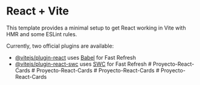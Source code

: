 # React + Vite

This template provides a minimal setup to get React working in Vite with HMR and some ESLint rules.

Currently, two official plugins are available:

- [@vitejs/plugin-react](https://github.com/vitejs/vite-plugin-react/blob/main/packages/plugin-react/README.md) uses [Babel](https://babeljs.io/) for Fast Refresh
- [@vitejs/plugin-react-swc](https://github.com/vitejs/vite-plugin-react-swc) uses [SWC](https://swc.rs/) for Fast Refresh
#   P r o y e c t o - R e a c t - C a r d s  
 #   P r o y e c t o - R e a c t - C a r d s  
 #   P r o y e c t o - R e a c t - C a r d s  
 #   P r o y e c t o - R e a c t - C a r d s  
 